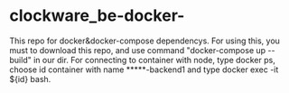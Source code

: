 # clockware_be-docker-
This repo for docker&amp;docker-compose dependencys.
For using this, you must to download this repo, and use command "docker-compose up --build" in our dir.
For connecting to container with node, type docker ps, choose id container with name *****-backend1 and type docker exec -it ${id} bash.
